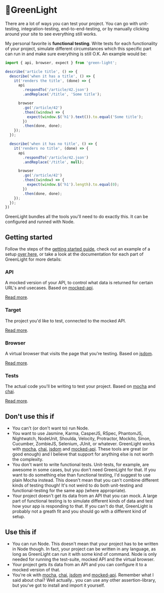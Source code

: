 # 🚦GreenLight
There are a lot of ways you can test your project. You can go with unit-testing, integration-testing, end-to-end-testing, or by manually clicking around your site to see everything still works.

My personal favorite is **functional testing**. Write tests for each functionality of your project, simulate different circumstances which this specific part can run in and make sure everything is still O.K. An example would be:

```js
import { api, browser, expect } from 'green-light';

describe('article title', () => {
  describe('when it has a title', () => {
    it('renders the title', (done) => {
      api
        .respondTo('/article/42.json')
        .andReplace('/title', 'Some title');

      browser
        .go('/article/42')
        .then((window) => {
          expect(window.$('h1').text()).to.equal('Some title');
        })
        .then(done, done);
    });
  });

  describe('when it has no title', () => {
    it('renders no title', (done) => {
      api
        .respondTo('/article/42.json')
        .andReplace('/title', null);

      browser
        .go('/article/42')
        .then((window) => {
          expect(window.$('h1').length).to.equal(0);
        })
        .then(done, done);
    });
  });
})
```

GreenLight bundles all the tools you'll need to do exactly this.  It can be configured and runned with Node.

## Getting started
Follow the steps of the [getting started guide](docs/getting-started.md), check out an example of a setup [over here](#TODO), or take a look at the documentation for each part of GreenLight for more details:

### API
A mocked version of your API, to control what data is returned for certain URL's and usecases. Based on [mocked-api](https://www.npmjs.com/package/mocked-api).

[Read more](docs/api.md).

### Target
The project you'd like to test, connected to the mocked API.

[Read more](docs/target.md).

### Browser
A virtual browser that visits the page that you're testing. Based on [jsdom](https://www.npmjs.com/package/jsdom).

[Read more](docs/browser.md).

### Tests
The actual code you'll be writing to test your project. Based on [mocha](https://www.npmjs.com/package/mocha) and [chai](https://www.npmjs.com/package/chai).

[Read more](docs/tests.md).

## Don't use this if
- You can't (or don't want to) run Node.
- You want to use Jasmine, Karma, CasperJS, RSpec, PhantomJS, Nightwatch, NodeUnit, Shoulda, Velocity, Protractor, Mockito, Sinon, Cucumber, ZombieJS, Selenium, JUnit, or whatever. GreenLight works with [mocha](https://www.npmjs.com/package/mocha), [chai](https://www.npmjs.com/package/chai), [jsdom](https://www.npmjs.com/package/jsdom) and [mocked-api](https://www.npmjs.com/package/mocked-api). These tools are great (or good enough) and I believe that support for anything else is not worth the complexity.
- You don't want to write functional tests. Unit-tests, for example, are awesome in some cases, but you don't need GreenLight for that. If you want to do something else than functional testing, I'd suggest to use plain Mocha instead. This doesn't mean that you can't combine different kinds of testing though! It's not weird to do both unit-testing and functional-testing for the same app (where appropriate).
- Your project doesn't get its data from an API that you can mock. A large part of functional testing is to simulate different kinds of data and test how your app is responding to that. If you can't do that, GreenLight is probably not a greath fit and you should go with a different kind of setup.

## Use this if
- You can run Node. This doesn't mean that your project has to be written in Node though. In fact, your project can be written in any language, as long as GreenLight can run it with some kind of command. Node is only needed for running the test-suite, mocked API and the virtual browser.
- Your project gets its data from an API and you can configure it to a mocked version of that.
- You're ok with [mocha](https://www.npmjs.com/package/mocha), [chai](https://www.npmjs.com/package/chai), [jsdom](https://www.npmjs.com/package/jsdom) and [mocked-api](https://www.npmjs.com/package/mocked-api). Remember what I said about chai? Well actually.. you can use any other assertion-library, but you've got to install and import it yourself.
